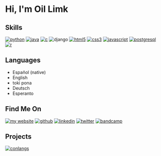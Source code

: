 # Hi, I'm Oil Limk
## Skills
<a href="." title="python" disabled>
  <img alt="python" src="https://img.shields.io/badge/Python-14354C?style=for-the-badge&logo=python&logoColor=white"></a>
<a href="#" title="java">
  <img alt="java" src="https://img.shields.io/badge/Java-ED8B00?style=for-the-badge&logo=openjdk&logoColor=white"></a>
<a href="#" title="c">
  <img alt="c" src="https://img.shields.io/badge/C-00599C?style=for-the-badge&logo=c&logoColor=white"></a>
<img alt="django" src="https://img.shields.io/badge/Django-092E20?style=for-the-badge&logo=django&logoColor=white">
<a href="#" title="html5">
  <img alt="html5" src="https://img.shields.io/badge/HTML5-E34F26?style=for-the-badge&logo=html5&logoColor=white"></a>
<a href="#" title="css3">
  <img alt="css3" src="https://img.shields.io/badge/CSS3-1572B6?style=for-the-badge&logo=css3&logoColor=white"></a>
<a href="#" title="javascript">
  <img alt="javascript" src="https://img.shields.io/badge/JavaScript-F7DF1E?style=for-the-badge&logo=javascript&logoColor=black"></a>
<a href="#" title="postgresql">
  <img alt="postgresql" src="https://img.shields.io/badge/PostgreSQL-316192?style=for-the-badge&logo=postgresql&logoColor=white"></a>
<a href="#" title="r">
  <img alt="r" src="https://img.shields.io/badge/R-276DC3?style=for-the-badge&logo=r&logoColor=white"></a>

## Languages
 - Español (native)
 - English
 - toki pona
 - Deutsch
 - Esperanto
<!---
 - Русская
 - 日本語
-->

## Find Me On
<a href="https://oil-limk.github.io/Oil-Limk/" title="my website">
  <img alt="my website" src="https://img.shields.io/badge/My_Website-F00090?style=for-the-badge"></a>
<a href="https://github.com/Oil-Limk" title="github">
  <img alt="github" src="https://img.shields.io/badge/GitHub-100000?style=for-the-badge&logo=github&logoColor=white"></a>
<a href="https://www.linkedin.com/in/oil-limk/" title="linkedin">
  <img alt="linkedin" src="https://img.shields.io/badge/LinkedIn-0077B5?style=for-the-badge&logo=linkedin&logoColor=white"></a>
<a href="https://twitter.com/OilLimk" title="twitter">
  <img alt="twitter" src="https://img.shields.io/badge/Twitter-1DA1F2?style=for-the-badge&logo=twitter&logoColor=white"></a>
<a href="https://oillimk.bandcamp.com/" title="bandcamp">
  <img alt="bandcamp" src="https://img.shields.io/badge/Bandcamp-1DA0C3?style=for-the-badge&logo=bandcamp&logoColor=white"></a>

## Projects
<a href="https://github.com/Oil-Limk/Conlangs/" title="conlangs">
  <img alt="conlangs" src="https://img.shields.io/badge/Conlangs-100000?style=for-the-badge&logo=github&logoColor=white"></a>
<!---
<a href="https://github.com/Oil-Limk/DiaboloSimulator" title="diabolo simulator">
  <img alt="diabolo simulator" src="https://img.shields.io/badge/Diabolo_Simulator-100000?style=for-the-badge&logo=github&logoColor=white"></a>
<a href="https://github.com/Oil-Limk/MusicBox" title="music box">
  <img alt="music box" src="https://img.shields.io/badge/Music_Box-100000?style=for-the-badge&logo=github&logoColor=white"></a>
-->
